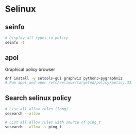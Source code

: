 # Selinux

## seinfo

```bash
# Display all types in policy
seinfo -t
```

## apol

Graphical policy browser

```bash
dnf install -y setools-gui graphviz python3-pygraphviz
# Run apol and open /etc/selinux/targeted/policy/policy.33
```

## Search selinux policy

```bash
# List all allow rules (long)
sesearch --allow

# List all allow rules with source of ping_t
sesearch --allow -s ping_t
```

